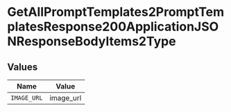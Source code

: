 # GetAllPromptTemplates2PromptTemplatesResponse200ApplicationJSONResponseBodyItems2Type


## Values

| Name        | Value       |
| ----------- | ----------- |
| `IMAGE_URL` | image_url   |